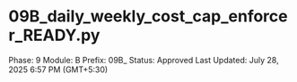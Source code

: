 # 09B_daily_weekly_cost_cap_enforcer_READY.py

Phase: 9
Module: B
Prefix: 09B_
Status: Approved
Last Updated: July 28, 2025 6:57 PM (GMT+5:30)